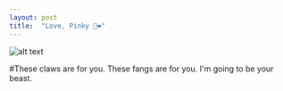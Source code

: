 ```yaml
---
layout: post
title:  "Love, Pinky 🧸❤️"
---
```

![alt text](assets/love.gif)






#These claws are for you. These fangs are for you. I'm going to be your beast.